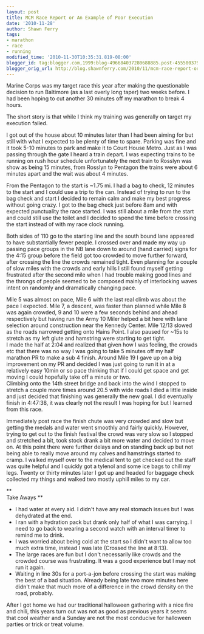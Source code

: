 ```yaml
---
layout: post
title: MCM Race Report or An Example of Poor Execution
date: '2010-11-28'
author: Shawn Ferry
tags:
- marathon
- race
- running
modified_time: '2010-11-30T10:35:31.819-08:00'
blogger_id: tag:blogger.com,1999:blog-496684037280688885.post-455500379674868556
blogger_orig_url: http://blog.shawnferry.com/2010/11/mcm-race-report-or-example-of-poor.html
---
```


Marine Corps was my target race this year after making the questionable
decision to run Baltimore (as a last overly long taper) two weeks before. I
had been hoping to cut another 30 minutes off my marathon to break 4 hours.  
  
The short story is that while I think my training was generally on target my
execution failed.  
  
I got out of the house about 10 minutes later than I had been aiming for but
still with what I expected to be plenty of time to spare. Parking was fine and
it took 5-10 minutes to park and make it to Court House Metro. Just as I was
passing through the gate I heard a train depart. I was expecting trains to be
running on rush hour schedule unfortunately the next train to Rosslyn was show
as being 15 minutes, from Rosslyn to Pentagon the trains were about 6 minutes
apart and the wait was about 4 minutes.  
  
From the Pentagon to the start is ~1.75 mi. I had a bag to check, 12 minutes
to the start and I could use a trip to the can. Instead of trying to run to
the bag check and start I decided to remain calm and make my best progress
without going crazy. I got to the bag check just before 8am and with expected
punctuality the race started. I was still about a mile from the start and
could still use the toilet and I decided to spend the time before crossing the
start instead of with my race clock running.  
  
Both sides of 110 go to the starting line and the south bound lane appeared to
have substantially fewer people. I crossed over and made my way up passing
pace groups in the NB lane down to around (hand carried) signs for the 4:15
group before the field got too crowded to move further forward, after crossing
the line the crowds remained tight. Even planning for a couple of slow miles
with the crowds and early hills I still found myself getting frustrated after
the second mile when I had trouble making good lines and the throngs of people
seemed to be composed mainly of interlocking waves intent on randomly and
dramatically changing pace.  
  
Mile 5 was almost on pace, Mile 6 with the last real climb was about the pace
I expected. Mile 7, a descent, was faster than planned while Mile 8 was again
crowded, 9 and 10 were a few seconds behind and ahead respectively but having
run the Army 10 Miler helped a bit here with lane selection around
construction near the Kennedy Center. Mile 12/13 slowed as the roads narrowed
getting onto Hains Point. I also paused for ~15s to stretch as my left glute
and hamstring were starting to get tight.  
I made the half at 2:04 and realized that given how I was feeling, the crowds
etc that there was no way I was going to take 5 minutes off my half marathon
PR to make a sub 4 finish. Around Mile 19 I gave up on a big improvement on my
PR and decided I was just going to run it in at a relatively easy 10min or so
pace thinking that if I could get space and get moving I could hopefully take
off a minute or two.  
Climbing onto the 14th street bridge and back into the wind I stopped to
stretch a couple more times around 20.5 with wide roads I died a little inside
and just decided that finishing was generally the new goal. I did eventually
finish in 4:47:38, it was clearly not the result I was hoping for but I
learned from this race.  
  
Immediately post race the finish chute was very crowded and slow but getting
the medals and water went smoothly and fairly quickly. However, trying to get
out to the finish festival the crowd was very slow so I stopped and stretched
a bit, took stock drank a bit more water and decided to move on. At this point
there were further delays and on standing back up but not being able to really
move around my calves and hamstrings started to cramp. I walked myself over to
the medical tent to get checked out the staff was quite helpful and I quickly
got a tylenol and some ice bags to chill my legs. Twenty or thirty minutes
later I got up and headed for baggage check collected my things and walked two
mostly uphill miles to my car.  
  
**  
Take Aways **  

  * I had water at every aid. I didn't have any real stomach issues but I was dehydrated at the end. 
  * I ran with a hydration pack but drank only half of what I was carrying. I need to go back to wearing a second watch with an interval timer to remind me to drink. 
  * I was worried about being cold at the start so I didn't want to allow too much extra time, instead I was late (Crossed the line at 8:13). 
  * The large races are fun but I don't necessarily like crowds and the crowded course was frustrating. It was a good experience but I may not run it again. 
  * Waiting in line 30s for a port-a-jon before crossing the start was making the best of a bad situation. Already being late two more minutes here didn't make that much more of a difference in the crowd density on the road, probably. 

After I got home we had our traditional halloween gathering with a nice fire
and chili, this years turn out was not as good as previous years it seems that
cool weather and a Sunday are not the most conducive for halloween parties or
trick or treat volume.


